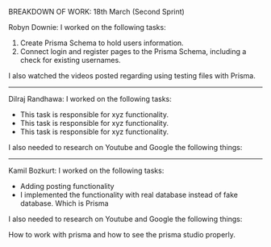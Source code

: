 BREAKDOWN OF WORK: 18th March (Second Sprint)

Robyn Downie: I worked on the following tasks:

1. Create Prisma Schema to hold users information.
2. Connect login and register pages to the Prisma Schema, including a check for existing usernames.

I also watched the videos posted regarding using testing files with Prisma.

---

Dilraj Randhawa: I worked on the following tasks:

- This task is responsible for xyz functionality.
- This task is responsible for xyz functionality.
- This task is responsible for xyz functionality.

I also needed to research on Youtube and Google the following things:

---

Kamil Bozkurt: I worked on the following tasks:

- Adding posting functionality
- I implemented the functionality with real database instead of fake database. Which is Prisma

I also needed to research on Youtube and Google the following things:

How to work with prisma and how to see the prisma studio properly.

